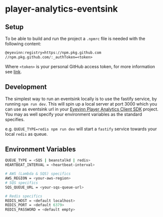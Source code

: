 # player-analytics-eventsink

## Setup

To be able to build and run the project a `.npmrc` file is needed with the following content:

``` txt
@eyevinn:registry=https://npm.pkg.github.com
//npm.pkg.github.com/:_authToken=<token>
```

Where `<token>` is your personal GitHub access token, for more information see [link](https://docs.github.com/en/packages/working-with-a-github-packages-registry/working-with-the-npm-registry#authenticating-with-a-personal-access-token).

## Development

The simplest way to run an eventsink locally is to use the fastify service, by running `npm run dev`. This will spin up a local server at port 3000 which you can use as eventsink url in your [Eyevinn Player Analytics Client SDK](https://github.com/Eyevinn/player-analytics-client-sdk-web) project. You may as well specify your environment variables as the standard specifies.

e.g. `QUEUE_TYPE=redis npm run dev` will start a `fastify` service towards your local `redis` as queue.

## Environment Variables

```bash
QUEUE_TYPE = <SQS | beanstalkd | redis>
HEARTBEAT_INTERVAL = <heartbeat-interval>

# AWS (Lambda & SQS) specifics
AWS_REGION = <your-aws-region>
# SQS specifics
SQS_QUEUE_URL = <your-sqs-queue-url>

# Redis specifics
REDIS_HOST = <default localhost>
REDIS_PORT = <default 6379>
REDIS_PASSWORD = <default empty>
```
